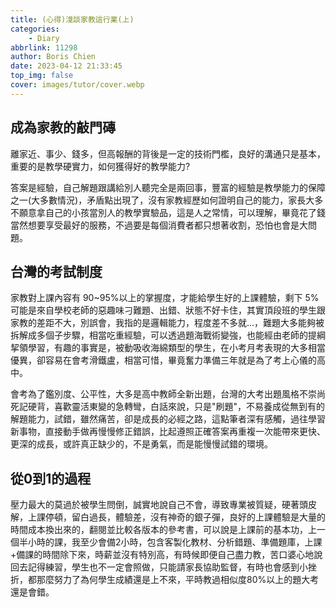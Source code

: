 ```yaml
---
title: (心得)淺談家教這行業(上)
categories:
    - Diary
abbrlink: 11298
author: Boris Chien
date: 2023-04-12 21:33:45
top_img: false
cover: images/tutor/cover.webp
---
```


## 成為家教的敲門磚

離家近、事少、錢多，但高報酬的背後是一定的技術門檻，良好的溝通只是基本，重要的是教學硬實力，如何獲得好的教學能力?

答案是經驗，自己解題跟講給別人聽完全是兩回事，豐富的經驗是教學能力的保障之一(大多數情況)，矛盾點出現了，沒有家教經歷如何證明自己的能力，家長大多不願意拿自己的小孩當別人的教學實驗品，這是人之常情，可以理解，畢竟花了錢當然想要享受最好的服務，不過要是每個消費者都只想著收割，恐怕也會是大問題。

## 台灣的考試制度

家教對上課內容有 90~95%以上的掌握度，才能給學生好的上課體驗，剩下 5%可能是來自學校老師的惡趣味刁難題、出錯、狀態不好卡住，其實頂段班的學生跟家教的差距不大，別誤會，我指的是邏輯能力，程度差不多就...，難題大多能夠被拆解成多個子步驟，相當吃重經驗，可以透過題海戰術變強，也能經由老師的提綱挈領學習，有趣的事實是，被動吸收海綿類型的學生，在小考月考表現的大多相當優異，卻容易在會考滑鐵盧，相當可惜，畢竟奮力準備三年就是為了考上心儀的高中。

會考為了鑑別度、公平性，大多是高中教師全新出題，台灣的大考出題風格不崇尚死記硬背，喜歡靈活東變的急轉彎，白話來說，只是"刷題"，不易養成從無到有的解題能力，試錯，雖然痛苦，卻是成長的必經之路，這點筆者深有感觸，過往學習新事物，直接動手做再慢慢修正錯誤，比起遵照正確答案再重複一次能帶來更快、更深的成長，或許真正缺少的，不是勇氣，而是能慢慢試錯的環境。

## 從0到1的過程
壓力最大的莫過於被學生問倒，誠實地說自己不會，導致專業被質疑，硬著頭皮解，上課停頓，留白過長，體驗差，沒有神奇的銀子彈，良好的上課體驗是大量的時間成本換出來的，翻閱並比較各版本的參考書，可以說是上課前的基本功，上一個半小時的課，我至少會備2小時，包含客製化教材、分析錯題、準備題庫，上課+備課的時間除下來，時薪並沒有特別高，有時候即便自己盡力教，苦口婆心地說回去記得練習，學生也不一定會照做，只能請家長協助監督，有時也會感到小挫折，都那麼努力了為何學生成績還是上不來，平時教過相似度80%以上的題大考還是會錯。

